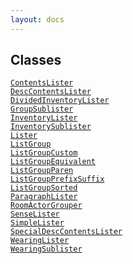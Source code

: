 ```yaml
---
layout: docs
---
```

## Classes

<a href="../object/ContentsLister.html#ContentsLister"
target="main"><code>ContentsLister</code></a>  
<a href="../object/DescContentsLister.html#DescContentsLister"
target="main"><code>DescContentsLister</code></a>  
<a href="../object/DividedInventoryLister.html#DividedInventoryLister"
target="main"><code>DividedInventoryLister</code></a>  
<a href="../object/GroupSublister.html#GroupSublister"
target="main"><code>GroupSublister</code></a>  
<a href="../object/InventoryLister.html#InventoryLister"
target="main"><code>InventoryLister</code></a>  
<a href="../object/InventorySublister.html#InventorySublister"
target="main"><code>InventorySublister</code></a>  
<a href="../object/Lister.html#Lister"
target="main"><code>Lister</code></a>  
<a href="../object/ListGroup.html#ListGroup"
target="main"><code>ListGroup</code></a>  
<a href="../object/ListGroupCustom.html#ListGroupCustom"
target="main"><code>ListGroupCustom</code></a>  
<a href="../object/ListGroupEquivalent.html#ListGroupEquivalent"
target="main"><code>ListGroupEquivalent</code></a>  
<a href="../object/ListGroupParen.html#ListGroupParen"
target="main"><code>ListGroupParen</code></a>  
<a href="../object/ListGroupPrefixSuffix.html#ListGroupPrefixSuffix"
target="main"><code>ListGroupPrefixSuffix</code></a>  
<a href="../object/ListGroupSorted.html#ListGroupSorted"
target="main"><code>ListGroupSorted</code></a>  
<a href="../object/ParagraphLister.html#ParagraphLister"
target="main"><code>ParagraphLister</code></a>  
<a href="../object/RoomActorGrouper.html#RoomActorGrouper"
target="main"><code>RoomActorGrouper</code></a>  
<a href="../object/SenseLister.html#SenseLister"
target="main"><code>SenseLister</code></a>  
<a href="../object/SimpleLister.html#SimpleLister"
target="main"><code>SimpleLister</code></a>  
<a
href="../object/SpecialDescContentsLister.html#SpecialDescContentsLister"
target="main"><code>SpecialDescContentsLister</code></a>  
<a href="../object/WearingLister.html#WearingLister"
target="main"><code>WearingLister</code></a>  
<a href="../object/WearingSublister.html#WearingSublister"
target="main"><code>WearingSublister</code></a>  
